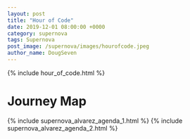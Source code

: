 ```yaml
---
layout: post
title: "Hour of Code"
date: 2019-12-01 08:00:00 +0000
category: supernova
tags: Supernova
post_image: /supernova/images/hourofcode.jpeg
author_name: DougSeven
---
```


{% include hour_of_code.html %}

# Journey Map

{% include supernova_alvarez_agenda_1.html %}
{% include supernova_alvarez_agenda_2.html %}